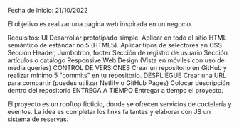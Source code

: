 Fecha de inicio: 21/10/2022

El objetivo es realizar una pagína web inspirada en un negocio.

Requisitos:
UI
 Desarrollar prototipado simple.
 Aplicar en todo el sitio HTML semántico de estándar no.5 (HTML5).
 Aplicar tipos de selectores en CSS.
 Sección Header, Jumbotron, footer
 Sección de registro de usuario
 Sección artículos o catálogo
 Responsive Web Design (Vista en móviles con uso de media queries)
CONTROL DE VERSIONES
 Crear un repositorio en GitHub y realizar mínimo 5 "commits" en tu repositorio.
DESPLIEGUE
 Crear una URL para compartir (puedes utilizar Netlify o GitHub Pages)
 Colocar descripción dentro del repositorio
ENTREGA A TIEMPO
 Entregar a tiempo el proyecto.
 
 El proyecto es un rooftop ficticio, donde se ofrecen servicios de coctelería y eventos.
 La idea es completar los links faltantes y elaborar con JS un sistema de reservas.
